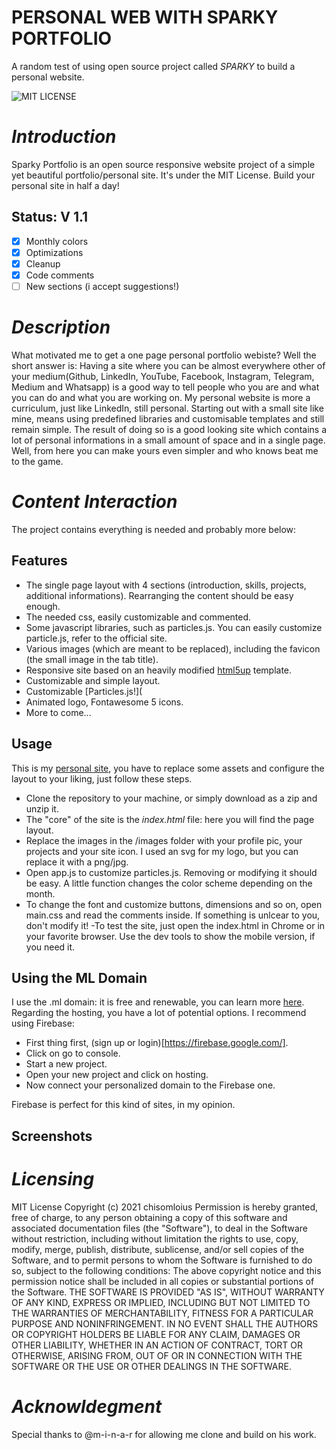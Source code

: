 # PERSONAL WEB WITH SPARKY PORTFOLIO
A random test of using open source project called _SPARKY_ to build a personal website. 

![MIT LICENSE](https://user-images.githubusercontent.com/35638848/125195667-94ff0700-e24e-11eb-8832-afa221d2b541.png)

# _Introduction_
Sparky Portfolio is an open source responsive website project of a simple yet beautiful portfolio/personal site. It's under the MIT License. Build your personal site in half a day!
  ## Status: V 1.1 
 - [x] Monthly colors
 - [x] Optimizations
 - [x] Cleanup
 - [x] Code comments
 - [ ] New sections (i accept suggestions!)
 
# _Description_
What motivated me to get a one page personal portfolio webiste?
Well the short answer is:
Having a site where you can be almost everywhere other of your medium(Github, LinkedIn, YouTube, Facebook, Instagram, Telegram, Medium and Whatsapp) is a good way to tell people who you are and what you can do and what you are working on. My personal website is more a curriculum, just like LinkedIn, still personal. 
Starting out with a small site like mine, means using predefined  libraries and customisable templates and still remain simple. The result of doing so is a good looking site which contains a lot of personal informations in a small amount of space and in a single page. Well, from here you can make yours even simpler and who knows beat me to the game.
 
# _Content Interaction_
The project contains everything is needed and probably more below:
  ## Features 
  - The single page layout with 4 sections (introduction, skills, projects, additional informations). Rearranging the content should be easy enough.
  - The needed css, easily customizable and commented.
  - Some javascript libraries, such as particles.js. You can easily customize particle.js, refer to the official site.
  - Various images (which are meant to be replaced), including the favicon (the small image in the tab title).
  - Responsive site based on an heavily modified [html5up](https://html5up.net/) template.
  - Customizable and simple layout.
  - Customizable [Particles.js!](
  - Animated logo, Fontawesome 5 icons.
  - More to come...
  ## Usage
  This is my [personal site](www.chisomloius.ml), you have to replace some assets and configure the layout to your liking, just follow these steps.
  - Clone the repository to your machine, or simply download as a zip and unzip it.
  - The "core" of the site is the *index.html* file: here you will find the page layout.
  - Replace the images in the /images folder with your profile pic, your projects and your site icon. I used an svg for my logo, but you can replace it with a png/jpg.
  - Open app.js to customize particles.js. Removing or modifying it should be easy. A little function changes the color scheme depending on the month. 
  - To change the font and customize buttons, dimensions and so on, open main.css and read the comments inside. If something is unlcear to you, don't modify it!
  -To test the site, just open the index.html in Chrome or in your favorite browser. Use the dev tools to show the mobile version, if you need it.
  ## Using the ML Domain
  I use the .ml domain: it is free and renewable, you can learn more [here](https://my.freenom.com/). Regarding the hosting, you have a lot of potential options.
  I recommend using Firebase:

  - First thing first, (sign up or login)[https://firebase.google.com/].
  - Click on go to console.
  - Start a new project.
  - Open your new project and click on hosting.
  - Now connect your personalized domain to the Firebase one.

  Firebase is perfect for this kind of sites, in my opinion.
  ## Screenshots


# _Licensing_
MIT License
Copyright (c) 2021 chisomloius
Permission is hereby granted, free of charge, to any person obtaining a copy of this software and associated documentation files (the "Software"), to deal in the Software without restriction, including without limitation the rights to use, copy, modify, merge, publish, distribute, sublicense, and/or sell copies of the Software, and to permit persons to whom the Software is furnished to do so, subject to the following conditions:
The above copyright notice and this permission notice shall be included in all copies or substantial portions of the Software.
THE SOFTWARE IS PROVIDED "AS IS", WITHOUT WARRANTY OF ANY KIND, EXPRESS OR IMPLIED, INCLUDING BUT NOT LIMITED TO THE WARRANTIES OF MERCHANTABILITY, FITNESS FOR A PARTICULAR PURPOSE AND NONINFRINGEMENT. IN NO EVENT SHALL THE AUTHORS OR COPYRIGHT HOLDERS BE LIABLE FOR ANY CLAIM, DAMAGES OR OTHER LIABILITY, WHETHER IN AN ACTION OF CONTRACT, TORT OR OTHERWISE, ARISING FROM, OUT OF OR IN CONNECTION WITH THE SOFTWARE OR THE USE OR OTHER DEALINGS IN THE SOFTWARE.
# _Acknowldegment_
Special thanks to @m-i-n-a-r for allowing me clone and build on his work.
